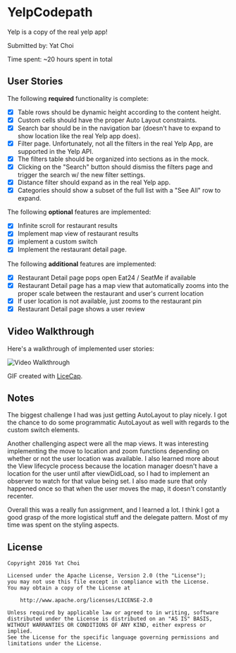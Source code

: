 # YelpCodepath

Yelp is a copy of the real yelp app!

Submitted by: Yat Choi

Time spent: ~20 hours spent in total

## User Stories

The following **required** functionality is complete:

* [x] Table rows should be dynamic height according to the content height.
* [x] Custom cells should have the proper Auto Layout constraints.
* [x] Search bar should be in the navigation bar (doesn't have to expand to show location like the real Yelp app does).
* [x] Filter page. Unfortunately, not all the filters in the real Yelp App, are supported in the Yelp API.
* [x] The filters table should be organized into sections as in the mock.
* [x] Clicking on the "Search" button should dismiss the filters page and trigger the search w/ the new filter settings.
* [x] Distance filter should expand as in the real Yelp app.
* [x] Categories should show a subset of the full list with a "See All" row to expand.

The following **optional** features are implemented:
* [x] Infinite scroll for restaurant results
* [x] Implement map view of restaurant results
* [x] implement a custom switch
* [x] Implement the restaurant detail page.

The following **additional** features are implemented:

* [x] Restaurant Detail page pops open Eat24 / SeatMe if available
* [x] Restaurant Detail page has a map view that automatically zooms into the proper scale between the restaurant and user's current location
* [x] If user location is not available, just zooms to the restaurant pin
* [x] Restaurant Detail page shows a user review

## Video Walkthrough

Here's a walkthrough of implemented user stories:

<img src='http://imgur.com/OzfLPI7.gif' title='Video Walkthrough' width='' alt='Video Walkthrough' />

GIF created with [LiceCap](http://www.cockos.com/licecap/).

## Notes

The biggest challenge I had was just getting AutoLayout to play nicely. I got the chance to do some
programmatic AutoLayout as well with regards to the custom switch elements.

Another challenging aspect were all the map views. It was interesting implementing the move to location
and zoom functions depending on whether or not the user location was available. I also learned more about
the View lifecycle process because the location manager doesn't have a location for the user until after
viewDidLoad, so I had to implement an observer to watch for that value being set. I also made sure that
only happened once so that when the user moves the map, it doesn't constantly recenter.

Overall this was a really fun assignment, and I learned a lot. I think I got a good grasp of the
more logistical stuff and the delegate pattern. Most of my time was spent on the styling aspects.

## License

    Copyright 2016 Yat Choi

    Licensed under the Apache License, Version 2.0 (the "License");
    you may not use this file except in compliance with the License.
    You may obtain a copy of the License at

        http://www.apache.org/licenses/LICENSE-2.0

    Unless required by applicable law or agreed to in writing, software
    distributed under the License is distributed on an "AS IS" BASIS,
    WITHOUT WARRANTIES OR CONDITIONS OF ANY KIND, either express or implied.
    See the License for the specific language governing permissions and
    limitations under the License.
